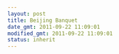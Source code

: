 ```yaml
---
layout: post
title: Beijing Banquet
date_gmt: 2011-09-22 11:09:01
modified_gmt: 2011-09-22 11:09:01
status: inherit
---
```


